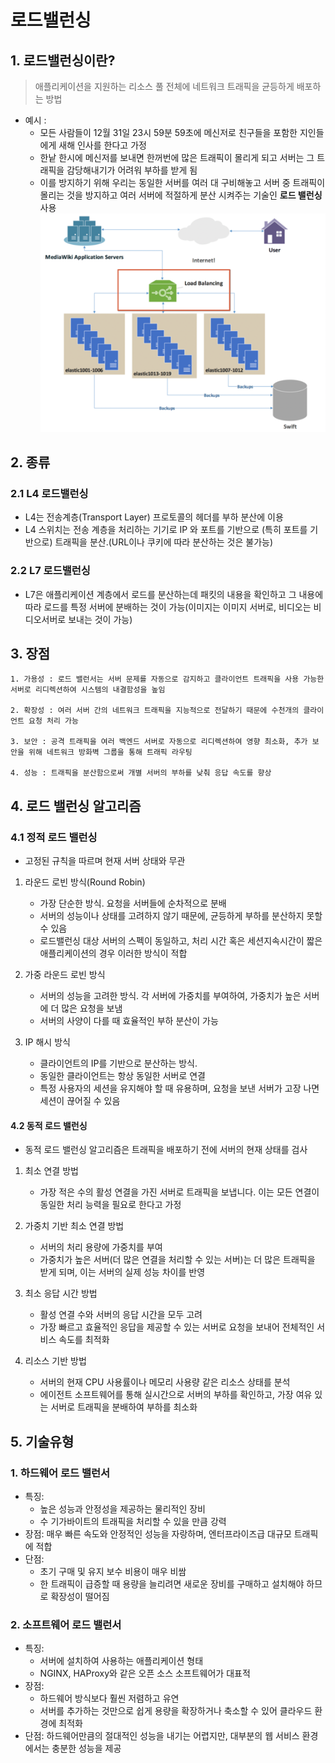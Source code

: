 # 로드밸런싱

## 1. 로드밸런싱이란? 
> 애플리케이션을 지원하는 리소스 풀 전체에 네트워크 트래픽을 균등하게 배포하는 방법

- 예시 : 
  - 모든 사람들이 12월 31일 23시 59분 59초에 메신저로 친구들을 포함한 지인들에게 새해 인사를 한다고 가정
  - 한낱 한시에 메신저를 보내면 한꺼번에 많은 트래픽이 몰리게 되고 서버는 그 트래픽을 감당해내기가 어려워 부하를 받게 됨
  - 이를 방지하기 위해 우리는 동일한 서버를 여러 대 구비해놓고 서버 중 트래픽이 몰리는 것을 방지하고 여러 서버에 적절하게 분산 시켜주는 기술인 **로드 밸런싱** 사용![img.png](images/loa_img.png)
  
## 2. 종류
### 2.1 L4 로드밸런싱

- L4는 전송계층(Transport Layer) 프로토콜의 헤더를 부하 분산에 이용
- L4 스위치는 전송 계층을 처리하는 기기로 IP 와 포트를 기반으로 (특히 포트를 기반으로) 트래픽을 분산.(URL이나 쿠키에 따라 분산하는 것은 불가능)

### 2.2 L7 로드밸런싱

- L7은 애플리케이션 계층에서 로드를 분산하는데 패킷의 내용을 확인하고 그 내용에 따라 로드를 특정 서버에 분배하는 것이 가능(이미지는 이미지 서버로, 비디오는 비디오서버로 보내는 것이 가능)

## 3. 장점
    
    1. 가용성 : 로드 밸런서는 서버 문제를 자동으로 감지하고 클라이언트 트래픽을 사용 가능한 서버로 리디렉션하여 시스템의 내결함성을 높임

    2. 확장성 : 여러 서버 간의 네트워크 트래픽을 지능적으로 전달하기 때문에 수천개의 클라이언트 요청 처리 가능

    3. 보안 : 공격 트래픽을 여러 백엔드 서버로 자동으로 리디렉션하여 영향 최소화, 추가 보안을 위해 네트워크 방화벽 그룹을 통해 트래픽 라우팅
    
    4. 성능 : 트래픽을 분산함으로써 개별 서버의 부하를 낮춰 응답 속도를 향상

## 4. 로드 밸런싱 알고리즘

### 4.1 정적 로드 밸런싱 
- 고정된 규칙을 따르며 현재 서버 상태와 무관

1. 라운드 로빈 방식(Round Robin)
   - 가장 단순한 방식. 요청을 서버들에 순차적으로 분배
   - 서버의 성능이나 상태를 고려하지 않기 때문에, 균등하게 부하를 분산하지 못할 수 있음
   - 로드밸런싱 대상 서버의 스펙이 동일하고, 처리 시간 혹은 세션지속시간이 짧은 애플리케이션의 경우 이러한 방식이 적합

2. 가중 라운드 로빈 방식
    - 서버의 성능을 고려한 방식. 각 서버에 가중치를 부여하여, 가중치가 높은 서버에 더 많은 요청을 보냄
    - 서버의 사양이 다를 때 효율적인 부하 분산이 가능
   
3. IP 해시 방식
   - 클라이언트의 IP를 기반으로 분산하는 방식.
   - 동일한 클라이언트는 항상 동일한 서버로 연결
   - 특정 사용자의 세션을 유지해야 할 때 유용하며, 요청을 보낸 서버가 고장 나면 세션이 끊어질 수 있음

#### 4.2 동적 로드 밸런싱
- 동적 로드 밸런싱 알고리즘은 트래픽을 배포하기 전에 서버의 현재 상태를 검사

1. 최소 연결 방법
   - 가장 적은 수의 활성 연결을 가진 서버로 트래픽을 보냅니다. 이는 모든 연결이 동일한 처리 능력을 필요로 한다고 가정
   
2. 가중치 기반 최소 연결 방법
    - 서버의 처리 용량에 가중치를 부여
    - 가중치가 높은 서버(더 많은 연결을 처리할 수 있는 서버)는 더 많은 트래픽을 받게 되며, 이는 서버의 실제 성능 차이를 반영
   
3. 최소 응답 시간 방법
    - 활성 연결 수와 서버의 응답 시간을 모두 고려
    - 가장 빠르고 효율적인 응답을 제공할 수 있는 서버로 요청을 보내어 전체적인 서비스 속도를 최적화
   
4. 리소스 기반 방법
   - 서버의 현재 CPU 사용률이나 메모리 사용량 같은 리소스 상태를 분석
   - 에이전트 소프트웨어를 통해 실시간으로 서버의 부하를 확인하고, 가장 여유 있는 서버로 트래픽을 분배하여 부하를 최소화

## 5. 기술유형
### 1. 하드웨어 로드 밸런서

- 특징: 
  - 높은 성능과 안정성을 제공하는 물리적인 장비
  - 수 기가바이트의 트래픽을 처리할 수 있을 만큼 강력
- 장점: 매우 빠른 속도와 안정적인 성능을 자랑하며, 엔터프라이즈급 대규모 트래픽에 적합
- 단점: 
  - 초기 구매 및 유지 보수 비용이 매우 비쌈
  - 한 트래픽이 급증할 때 용량을 늘리려면 새로운 장비를 구매하고 설치해야 하므로 확장성이 떨어짐

### 2. 소프트웨어 로드 밸런서

- 특징: 
  - 서버에 설치하여 사용하는 애플리케이션 형태
  - NGINX, HAProxy와 같은 오픈 소스 소프트웨어가 대표적
- 장점: 
  - 하드웨어 방식보다 훨씬 저렴하고 유연
  - 서버를 추가하는 것만으로 쉽게 용량을 확장하거나 축소할 수 있어 클라우드 환경에 최적화
- 단점: 하드웨어만큼의 절대적인 성능을 내기는 어렵지만, 대부분의 웹 서비스 환경에서는 충분한 성능을 제공